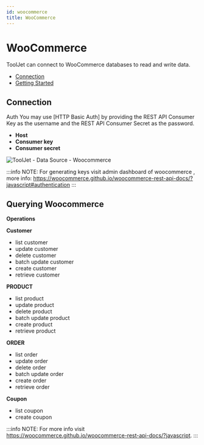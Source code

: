 ```yaml
---
id: woocommerce
title: WooCommerce
---
```

# WooCommerce

ToolJet can connect to WooCommerce databases to read and write data.

- [Connection](#connection)
- [Getting Started](#querying-woocommerce)

## Connection

Auth
You may use [HTTP Basic Auth] by providing the REST API Consumer Key as the username and the REST API Consumer Secret as the password.
- **Host**
- **Consumer key**
- **Consumer secret**

![ToolJet - Data Source - Woocommerce](/img/datasource-reference/woocommerce/woocomerce-auth.png)

:::info
NOTE: For generating keys visit admin dashboard of woocommerce , more info: https://woocommerce.github.io/woocommerce-rest-api-docs/?javascript#authentication
:::

## Querying Woocommerce

**Operations**

**Customer**

- list customer
- update customer
- delete customer
- batch update customer
- create customer
- retrieve customer

**PRODUCT**

- list product
- update product
- delete product
- batch update product
- create product
- retrieve product

**ORDER**

- list order
- update order
- delete order
- batch update order
- create order
- retrieve order

**Coupon**

- list coupon
- create coupon

:::info
NOTE: For more info visit https://woocommerce.github.io/woocommerce-rest-api-docs/?javascript.
:::